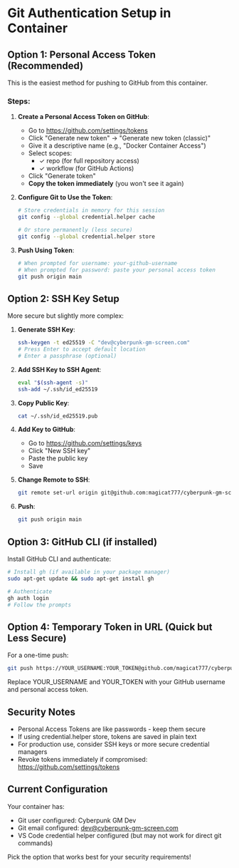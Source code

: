 # Git Authentication Setup in Container

## Option 1: Personal Access Token (Recommended)

This is the easiest method for pushing to GitHub from this container.

### Steps:

1. **Create a Personal Access Token on GitHub**:
   - Go to https://github.com/settings/tokens
   - Click "Generate new token" → "Generate new token (classic)"
   - Give it a descriptive name (e.g., "Docker Container Access")
   - Select scopes:
     - ✓ repo (for full repository access)
     - ✓ workflow (for GitHub Actions)
   - Click "Generate token"
   - **Copy the token immediately** (you won't see it again)

2. **Configure Git to Use the Token**:
   ```bash
   # Store credentials in memory for this session
   git config --global credential.helper cache
   
   # Or store permanently (less secure)
   git config --global credential.helper store
   ```

3. **Push Using Token**:
   ```bash
   # When prompted for username: your-github-username
   # When prompted for password: paste your personal access token
   git push origin main
   ```

## Option 2: SSH Key Setup

More secure but slightly more complex:

1. **Generate SSH Key**:
   ```bash
   ssh-keygen -t ed25519 -C "dev@cyberpunk-gm-screen.com"
   # Press Enter to accept default location
   # Enter a passphrase (optional)
   ```

2. **Add SSH Key to SSH Agent**:
   ```bash
   eval "$(ssh-agent -s)"
   ssh-add ~/.ssh/id_ed25519
   ```

3. **Copy Public Key**:
   ```bash
   cat ~/.ssh/id_ed25519.pub
   ```

4. **Add Key to GitHub**:
   - Go to https://github.com/settings/keys
   - Click "New SSH key"
   - Paste the public key
   - Save

5. **Change Remote to SSH**:
   ```bash
   git remote set-url origin git@github.com:magicat777/cyberpunk-gm-screen-v2.git
   ```

6. **Push**:
   ```bash
   git push origin main
   ```

## Option 3: GitHub CLI (if installed)

Install GitHub CLI and authenticate:

```bash
# Install gh (if available in your package manager)
sudo apt-get update && sudo apt-get install gh

# Authenticate
gh auth login
# Follow the prompts
```

## Option 4: Temporary Token in URL (Quick but Less Secure)

For a one-time push:

```bash
git push https://YOUR_USERNAME:YOUR_TOKEN@github.com/magicat777/cyberpunk-gm-screen-v2.git main
```

Replace YOUR_USERNAME and YOUR_TOKEN with your GitHub username and personal access token.

## Security Notes

- Personal Access Tokens are like passwords - keep them secure
- If using credential.helper store, tokens are saved in plain text
- For production use, consider SSH keys or more secure credential managers
- Revoke tokens immediately if compromised: https://github.com/settings/tokens

## Current Configuration

Your container has:
- Git user configured: Cyberpunk GM Dev
- Git email configured: dev@cyberpunk-gm-screen.com
- VS Code credential helper configured (but may not work for direct git commands)

Pick the option that works best for your security requirements!